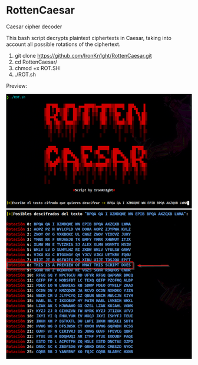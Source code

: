 # RottenCaesar
Caesar cipher decoder

This bash script decrypts plaintext ciphertexts in Caesar, taking into account all possible rotations of the ciphertext.

1. git clone https://github.com/IronKn1ght/RottenCaesar.git
2. cd RottenCaesar/
3. chmod +x ROT.SH
4. ./ROT.sh

Preview:

![](https://github.com/IronKn1ght/RottenCaesar/blob/main/1.png)
![](https://github.com/IronKn1ght/RottenCaesar/blob/main/2.png)
